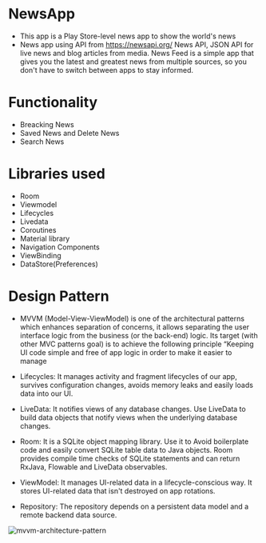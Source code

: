 
# NewsApp

* This app is a Play Store-level news app to show the world's news
* News app using API from https://newsapi.org/ News API, JSON API for live news and blog articles from media. News Feed is a simple app that gives you the latest and greatest news from multiple sources, so you don't have to switch between apps to stay informed.
# Functionality

* Breacking News 
* Saved News and Delete News
* Search News

# Libraries used

* Room
* Viewmodel
* Lifecycles
* Livedata
* Coroutines
* Material library
* Navigation Components
* ViewBinding
* DataStore(Preferences)

# Design Pattern

* MVVM (Model-View-ViewModel) is one of the architectural patterns which enhances separation of concerns, it allows separating the user interface logic from the business (or the back-end) logic. Its target (with other MVC patterns goal) is to achieve the following principle “Keeping UI code simple and free of app logic in order to make it easier to manage

* Lifecycles: It manages activity and fragment lifecycles of our app, survives configuration changes, avoids memory leaks and easily loads data into our UI.

* LiveData: It notifies views of any database changes. Use LiveData to build data objects that notify views when the underlying database changes.

* Room: It is a SQLite object mapping library. Use it to Avoid boilerplate code and easily convert SQLite table data to Java objects. Room provides compile time checks of SQLite statements and can return RxJava, Flowable and LiveData observables.

* ViewModel: It manages UI-related data in a lifecycle-conscious way. It stores UI-related data that isn't destroyed on app rotations.

* Repository: The repository depends on a persistent data model and a remote backend data source.

![mvvm-architecture-pattern](https://user-images.githubusercontent.com/65492308/184433445-c245b60b-13f1-4c3c-ab37-32e0cfe23180.png)


